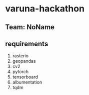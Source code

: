 # varuna-hackathon

## Team: NoName

## requirements

1. rasterio
2. geopandas
3. cv2
4. pytorch
5. tensorboard
6. albumentation
7. tqdm


